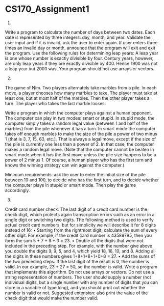 # CS170_Assignment1

1) 
Write a program to calculate the number of days between two dates. Each date is represented by three integers: day, month, and year. Validate the user input and if it is invalid, ask the user to enter again. If user enters three times an invalid day or month, announce that the program will exit and exit the program. Use the following rules for determining leap years: A leap year is one whose number is exactly divisible by four.  Century years, however, are only leap years if they are exactly divisible by 400. Hence 1900 was not a leap year but 2000 was. Your program should not use arrays or vectors. 



2) 
The game of Nim. Two players alternately take marbles from a pile. In each move, a player chooses how many marbles to take. The player must take at least one, but at most half of the marbles. Then the other player takes a turn. The player who takes the last marble looses. 

Write a program in which the computer plays against a human opponent. The computer can play in two modes: smart or stupid. In stupid mode, the computer simply takes a random legal value (between 1 and half of the marbles) from the pile whenever it has a turn. In smart mode the computer takes off enough marbles to make the size of the pile a power of two minus 1 (that is 3, 7, 15, 63, etc.). That is always a legal move, except if the size of the pile is currently one less than a power of 2. In that case, the computer makes a random legal move. (Note that the computer cannot be beaten in smart mode when it has the first move unless the pile size happens to be a power of 2 minus 1. Of course, a human player who has the first turn and knows the winning strategy can win against the computer.)

Minimum requirements: ask the user to enter the initial size of the pile between 10 and 100, to decide who has the first turn, and to decide whether the computer plays in stupid or smart mode. Then play the game accordingly.



3) 
Credit card number check.  The last digit of a credit card number is the check digit, which protects again transcription errors such as an error in a single digit or switching two digits. The following method is used to verify actual credit card numbers, but for simplicity we will describe it for 8 digits instead of 16:
•	Starting from the rightmost digit, calculate the sum of every other digit. For example, if the credit card number is 43589795, then you form the sum 5 + 7 + 8 + 3 = 23.
•	Double all the digits that were not included in the preceding step. For example, with the number give above you double the digits 9, 9, 5, and 4, which yield 18, 18, 10, and 8. Adding all the digits in these numbers gives 1+8+1+8+1+0+8 = 27.
•	Add the sums of the two preceding steps. If the last digit of the result is 0, the number is valid. In our example, 23 + 27 = 50, so the number is valid.
Write a program that implements this algorithm. Do not use arrays or vectors. Do not use a string representation of numbers.  The user should supply a number (not individual digits, but a single number with any number of digits that you can store in a variable of type long), and you should print out whether the number is valid or not.  Suggested extension: also print the value of the check digit that would make the number valid.

